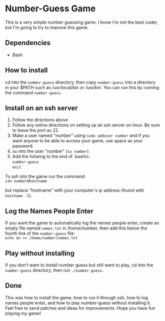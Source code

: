 # Number-Guess Game
This is a very simple number guessing game.  I know I'm not the best coder, but I'm going to try to improve this game.
## Dependencies
* Bash

## How to install
cd into the `number-guess` directory, then copy `number-guess` into a directory in your $PATH such as /usr/local/bin or /usr/bin.  You can run this by running the command `number-guess`.

## Install on an ssh server
1. Follow the directions above
2. Follow any online directions on setting up an ssh server on linux.  Be sure to leave the port as 22.
3. Make a user named "number" using `sudo adduser number` and if you want anyone to be able to access your game, use space as your password.
4. su into  the user "number" (`su number`)
5. Add the follwing to the end of .bashrc:\
`number-guess`\
`exit`

To ssh into the game run the command:\
`ssh number@hostname`

but replace "hostname" with your computer's ip address (found with `hostname -I`).
## Log the Names People Enter
If you want the game to automatically log the nemes people enter, create an empty file named `names.txt` in /home/number, then add this below the fourth line of the `number-guess` file:\
`echo $n >> /home/number/names.txt`
## Play without installing
If you don't want to install number guess but still want to play, cd into the `number-guess` directory, then run `./number-guess`.
## Done
This was how to install the game, how to run it through ssh, how to log names people enter, and how to play number-guess without installing it. Feel free to send patches and ideas for improvements. Hope you have fun playing my game!
